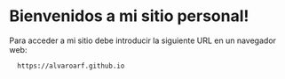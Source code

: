   # Bienvenidos a mi sitio personal!
  
  Para acceder a mi sitio debe introducir la siguiente URL en un navegador web:
   
      https://alvaroarf.github.io
